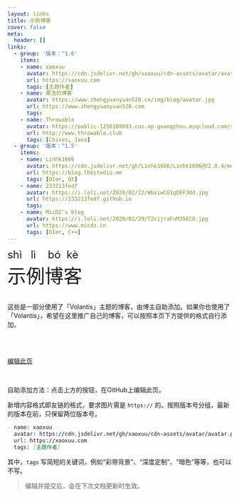 ```yaml
---
layout: links
title: 示例博客
cover: false
meta:
  header: []
links:
  - group: '版本：^1.6'
    items:
    - name: xaoxuu
      avatar: https://cdn.jsdelivr.net/gh/xaoxuu/cdn-assets/avatar/avatar.png
      url: https://xaoxuu.com
      tags: [主题作者]
    - name: 覃浩的博客
      avatar: https://www.zhengyuanyuan520.cn/img/blog/avatar.jpg
      url: https://www.zhengyuanyuan520.com
      tags:
    - name: Throwable
      avatar: https://public-1256189093.cos.ap-guangzhou.myqcloud.com/static/doge_avatar.jpg
      url: http://www.throwable.club
      tags: [Chives, Java]
  - group: '版本：^1.5'
    items:
    - name: Linhk1606
      avatar: https://cdn.jsdelivr.net/gh/Linhk1606/Linhk1606@V2.0.4/me.jpg
      url: https://blog.lhkstudio.me
      tags: [OIer, Qt]
    - name: 233213fedf
      avatar: https://i.loli.net/2020/02/22/WbxiwCG1gDEF3Od.jpg
      url: https://233213fedf.github.io
      tags:
    - name: MicDZ's blog
      avatar: https://i.loli.net/2020/02/29/T2cijraFuM35ECO.jpg
      url: https://www.micdz.cn
      tags: [OIer, C++]
---
```


<p center style='font-size:1.7em;margin:0;line-height:1.2'><red>shì</red>&nbsp;&nbsp;&nbsp;<yellow>lì</yellow>&nbsp;&nbsp;&nbsp;&nbsp;<green>bó</green>&nbsp;&nbsp;<blue>kè</blue></p>
<p center style='font-size:3em;margin:0'><red>示</red><yellow>例</yellow><green>博</green><blue>客</blue></p>
<br>

这些是一部分使用了「Volantis」主题的博客，由博主自助添加。如果你也使用了「Volantis」，希望在这里推广自己的博客，可以按照本页下方提供的格式自行添加。


<!-- more -->

<br><br>

<btn large center>[<i class='fas fa-edit'></i> 编辑此页](https://github.com/xaoxuu/volantis-docs/blob/master/source/examples/index.md)</btn>

<br>

自助添加方法：点击上方的按钮，在GitHub上编辑此页。

新增内容格式即友链的格式，要求图片需是 `https://` 的。按照版本号分组，最新的版本在前，只保留两位版本号。

```md 举个栗子
- name: xaoxuu
  avatar: https://cdn.jsdelivr.net/gh/xaoxuu/cdn-assets/avatar/avatar.png
  url: https://xaoxuu.com
  tags: [主题作者]
```

其中，`tags` 写简短的关键词，例如“彩带背景”、“深度定制”、“暗色”等等，也可以不写。

> 编辑并提交后，会在下次文档更新时生效。
